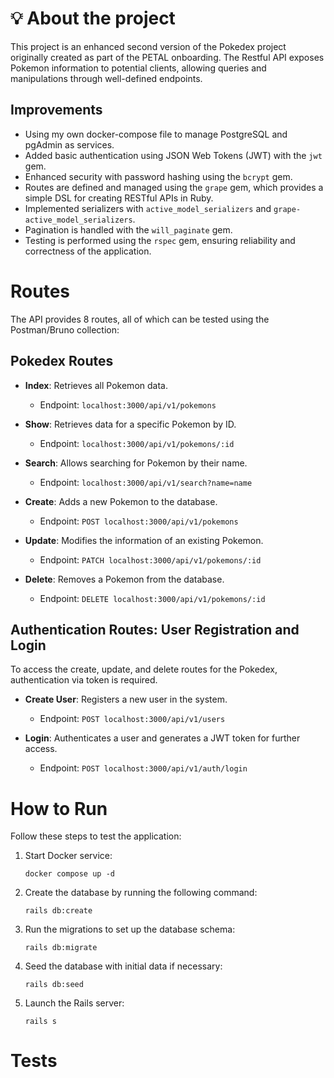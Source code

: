 # 💡 About the project

 This project is an enhanced second version of the Pokedex project originally created as part of the PETAL onboarding. The Restful API exposes Pokemon information to potential clients, allowing queries and manipulations through well-defined endpoints.
 
 ## Improvements

- Using my own docker-compose file to manage PostgreSQL and pgAdmin as services.
- Added basic authentication using JSON Web Tokens (JWT) with the `jwt` gem.
- Enhanced security with password hashing using the `bcrypt` gem.
- Routes are defined and managed using the `grape` gem, which provides a simple DSL for creating RESTful APIs in Ruby.
- Implemented serializers with `active_model_serializers` and `grape-active_model_serializers`.
- Pagination is handled with the `will_paginate` gem.
- Testing is performed using the `rspec` gem, ensuring reliability and correctness of the application.

 # Routes

The API provides 8 routes, all of which can be tested using the Postman/Bruno collection:

## Pokedex Routes

- **Index**: Retrieves all Pokemon data.
  - Endpoint: `localhost:3000/api/v1/pokemons`

- **Show**: Retrieves data for a specific Pokemon by ID.
  - Endpoint: `localhost:3000/api/v1/pokemons/:id`

- **Search**: Allows searching for Pokemon by their name.
  - Endpoint: `localhost:3000/api/v1/search?name=name`

- **Create**: Adds a new Pokemon to the database.
  - Endpoint: `POST localhost:3000/api/v1/pokemons`

- **Update**: Modifies the information of an existing Pokemon.
  - Endpoint: `PATCH localhost:3000/api/v1/pokemons/:id`

- **Delete**: Removes a Pokemon from the database.
  - Endpoint: `DELETE localhost:3000/api/v1/pokemons/:id`


## Authentication Routes: User Registration and Login

To access the create, update, and delete routes for the Pokedex, authentication via token is required.

- **Create User**: Registers a new user in the system.
  - Endpoint: `POST localhost:3000/api/v1/users`

- **Login**: Authenticates a user and generates a JWT token for further access.
  - Endpoint: `POST localhost:3000/api/v1/auth/login`


# How to Run

Follow these steps to test the application:

1) Start Docker service:

    `docker compose up -d`

2) Create the database by running the following command:

    `rails db:create`

3) Run the migrations to set up the database schema:

    `rails db:migrate`

4) Seed the database with initial data if necessary:

    `rails db:seed`

5) Launch the Rails server:

     `rails s`

# Tests

